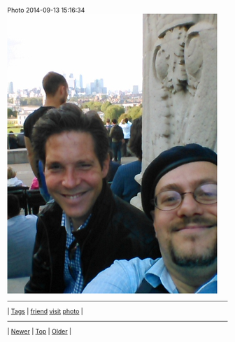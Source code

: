 <!--
title: Photo 2014-09-13 15
date: 2020-06-28T15:00:41.545Z
tags: friend, visit, photo
-->











Photo 2014-09-13 15:16:34
![](97387216287-0.jpg)

<!--BOTTOM-POST-NAVIGATION-->
---

| [Tags](tags.md) | [friend](tag-friend.md) [visit](tag-visit.md) [photo](tag-photo.md) |

---

| [Newer](96882209022.md) | [Top](index.md) | [Older](97387809067.md) |